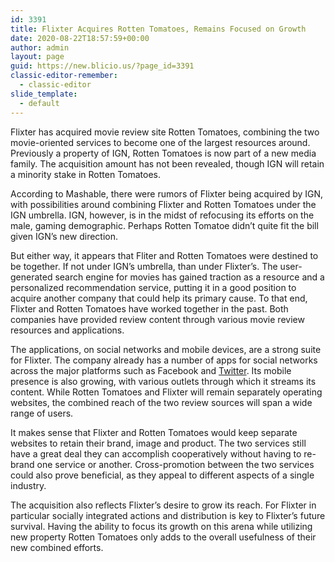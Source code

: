 ```yaml
---
id: 3391
title: Flixter Acquires Rotten Tomatoes, Remains Focused on Growth
date: 2020-08-22T18:57:59+00:00
author: admin
layout: page
guid: https://new.blicio.us/?page_id=3391
classic-editor-remember:
  - classic-editor
slide_template:
  - default
---
```

Flixter has acquired movie review site Rotten Tomatoes, combining the two movie-oriented services to become one of the largest resources around. Previously a property of IGN, Rotten Tomatoes is now part of a new media family. The acquisition amount has not been revealed, though IGN will retain a minority stake in Rotten Tomatoes.

According to Mashable, there were rumors of Flixter being acquired by IGN, with possibilities around combining Flixter and Rotten Tomatoes under the IGN umbrella. IGN, however, is in the midst of refocusing its efforts on the male, gaming demographic. Perhaps Rotten Tomatoe didn’t quite fit the bill given IGN’s new direction.

But either way, it appears that Fliter and Rotten Tomatoes were destined to be together. If not under IGN’s umbrella, than under Flixter’s. The user-generated search engine for movies has gained traction as a resource and a personalized recommendation service, putting it in a good position to acquire another company that could help its primary cause. To that end, Flixter and Rotten Tomatoes have worked together in the past. Both companies have provided review content through various movie review resources and applications.

The applications, on social networks and mobile devices, are a strong suite for Flixter. The company already has a number of apps for social networks across the major platforms such as Facebook and [Twitter](https://new.blicio.us/how-to-promote-your-startup-using-twitter/). Its mobile presence is also growing, with various outlets through which it streams its content. While Rotten Tomatoes and Flixter will remain separately operating websites, the combined reach of the two review sources will span a wide range of users.

It makes sense that Flixter and Rotten Tomatoes would keep separate websites to retain their brand, image and product. The two services still have a great deal they can accomplish cooperatively without having to re-brand one service or another. Cross-promotion between the two services could also prove beneficial, as they appeal to different aspects of a single industry.

The acquisition also reflects Flixter’s desire to grow its reach. For Flixter in particular socially integrated actions and distribution is key to Flixter’s future survival. Having the ability to focus its growth on this arena while utilizing new property Rotten Tomatoes only adds to the overall usefulness of their new combined efforts.